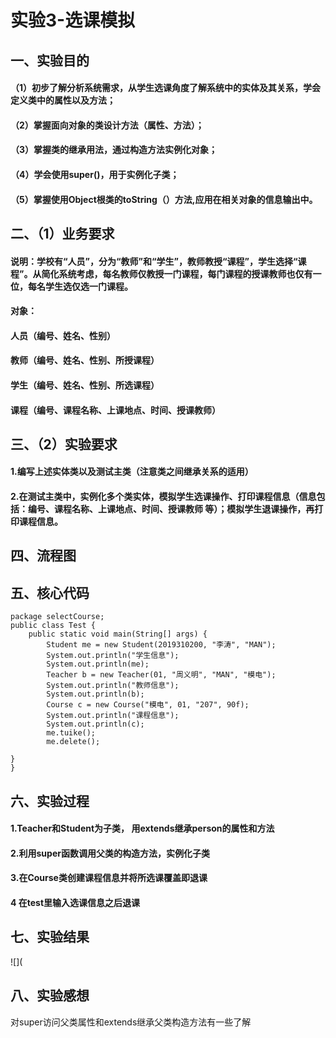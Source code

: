 # 实验3-选课模拟
## 一、实验目的
#### （1）初步了解分析系统需求，从学生选课角度了解系统中的实体及其关系，学会定义类中的属性以及方法；
#### （2）掌握面向对象的类设计方法（属性、方法）；
#### （3）掌握类的继承用法，通过构造方法实例化对象；
#### （4）学会使用super()，用于实例化子类；
#### （5）掌握使用Object根类的toString（）方法,应用在相关对象的信息输出中。
## 二、（1）业务要求
#### 说明：学校有“人员”，分为“教师”和“学生”，教师教授“课程”，学生选择“课程”。从简化系统考虑，每名教师仅教授一门课程，每门课程的授课教师也仅有一位，每名学生选仅选一门课程。
#### 对象：	
#### 人员（编号、姓名、性别）
#### 教师（编号、姓名、性别、所授课程）
#### 学生（编号、姓名、性别、所选课程）
#### 课程（编号、课程名称、上课地点、时间、授课教师）
## 三、（2）实验要求
#### 1.编写上述实体类以及测试主类（注意类之间继承关系的适用）
#### 2.在测试主类中，实例化多个类实体，模拟学生选课操作、打印课程信息（信息包括：编号、课程名称、上课地点、时间、授课教师 等）；模拟学生退课操作，再打印课程信息。
## 四、流程图

## 五、核心代码
``` 
package selectCourse;
public class Test {
    public static void main(String[] args) {
        Student me = new Student(2019310200, "李涛", "MAN");
        System.out.println("学生信息");
        System.out.println(me);
        Teacher b = new Teacher(01, "周义明", "MAN", "模电");
        System.out.println("教师信息");
        System.out.println(b);
        Course c = new Course("模电", 01, "207", 90f);
        System.out.println("课程信息");
        System.out.println(c); 
        me.tuike();
        me.delete();
   
}
}  
```
## 六、实验过程
#### 1.Teacher和Student为子类， 用extends继承person的属性和方法
#### 2.利用super函数调用父类的构造方法，实例化子类
#### 3.在Course类创建课程信息并将所选课覆盖即退课
#### 4 在test里输入选课信息之后退课
## 七、实验结果
![](
## 八、实验感想
对super访问父类属性和extends继承父类构造方法有一些了解
